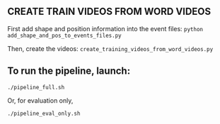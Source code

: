 
## CREATE TRAIN VIDEOS FROM WORD VIDEOS

First add shape and position information into the event files:
`python add_shape_and_pos_to_events_files.py`

Then, create the videos:
`create_training_videos_from_word_videos.py`



## To run the pipeline, launch:
`./pipeline_full.sh`

Or, for evaluation only, 

`./pipeline_eval_only.sh`
